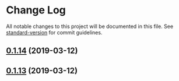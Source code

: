 # Change Log

All notable changes to this project will be documented in this file. See [standard-version](https://github.com/conventional-changelog/standard-version) for commit guidelines.

## [0.1.14](https://gitlab.es.gov.br/espm/Transcol-Online/Realtime/rabbit-monitor/compare/v0.1.13...v0.1.14) (2019-03-12)



## [0.1.13](https://gitlab.es.gov.br/espm/Transcol-Online/Realtime/rabbit-monitor/compare/v0.1.12...v0.1.13) (2019-03-12)
